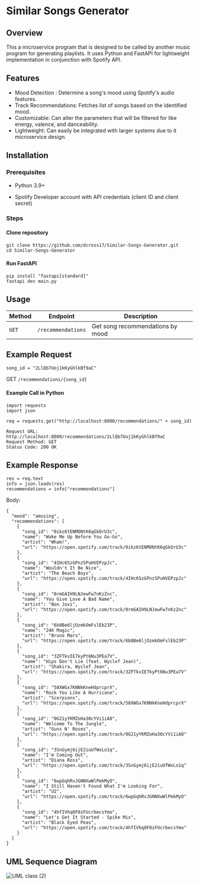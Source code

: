 # Similar Songs Generator

## Overview
This a microservice program that is designed to be called by another music program for generating playlists. It uses Python and FastAPI for lightweight implementation in conjunction with Spotify API.

## Features
- Mood Detection : Determine a song's mood using Spotify's audio features.
- Track Recommendations: Fetches list of songs based on the identified mood.
- Customizable: Can alter the parameters that will be filtered for like energy, valence, and danceability.
- Lightweight: Can easily be integrated with larger systems due to it microservice design.

## Installation

### Prerequisites

- Python 3.9+

- Spotify Developer account with API credentials (client ID and client secret)

### Steps


#### Clone repository

```
git clone https://github.com/dcross17/Similar-Songs-Generator.git
cd Similar-Songs-Generator
```

#### Run FastAPI
```
pip install "fastapi[standard]"
fastapi dev main.py
```



## Usage

| Method | Endpoint           | Description                     |
|--------|--------------------|---------------------------------|
| `GET`  | `/recommendations` | Get song recommendations by mood|

## Example Request
```song_id = "2LlQb7Uoj1kKyGhlkBf9aC" ```

GET ```/recommendations/{song_id}```

#### Example Call in Python
```
import requests
import json

req = requests.get("http://localhost:8000/recommendations/" + song_id)
```


```
Request URL: http://localhost:8000/recommendations/2LlQb7Uoj1kKyGhlkBf9aC
Request Method: GET
Status Code: 200 OK
```

## Example Response
```
res = req.text
info = json.loads(res)
recommendations = info["recommendations"]
```

Body:
```
{
  "mood": "amusing",
  "recommendations": [
    {
      "song_id": "0ikz6tENMONtK6qGkOrU3c",
      "name": "Wake Me Up Before You Go-Go",
      "artist": "Wham!",
      "url": "https://open.spotify.com/track/0ikz6tENMONtK6qGkOrU3c"
    },
    {
      "song_id": "4IHc6SzGPnzSPuHVEPzpJc",
      "name": "Wouldn't It Be Nice",
      "artist": "The Beach Boys",
      "url": "https://open.spotify.com/track/4IHc6SzGPnzSPuHVEPzpJc"
    },
    {
      "song_id": "0rmGAIH9LNJewFw7nKzZnc",
      "name": "You Give Love A Bad Name",
      "artist": "Bon Jovi",
      "url": "https://open.spotify.com/track/0rmGAIH9LNJewFw7nKzZnc"
    },
    {
      "song_id": "6b8Be6ljOzmkOmFslEb23P",
      "name": "24K Magic",
      "artist": "Bruno Mars",
      "url": "https://open.spotify.com/track/6b8Be6ljOzmkOmFslEb23P"
    },
    {
      "song_id": "3ZFTkvIE7kyPt6Nu3PEa7V",
      "name": "Hips Don't Lie (feat. Wyclef Jean)",
      "artist": "Shakira, Wyclef Jean",
      "url": "https://open.spotify.com/track/3ZFTkvIE7kyPt6Nu3PEa7V"
    },
    {
      "song_id": "58XWGx7KNNkKneHdprcprX",
      "name": "Rock You Like A Hurricane",
      "artist": "Scorpions",
      "url": "https://open.spotify.com/track/58XWGx7KNNkKneHdprcprX"
    },
    {
      "song_id": "0G21yYKMZoHa30cYVi1iA8",
      "name": "Welcome To The Jungle",
      "artist": "Guns N' Roses",
      "url": "https://open.spotify.com/track/0G21yYKMZoHa30cYVi1iA8"
    },
    {
      "song_id": "3SnGymj6ijE2iuUfWxLo1q",
      "name": "I'm Coming Out",
      "artist": "Diana Ross",
      "url": "https://open.spotify.com/track/3SnGymj6ijE2iuUfWxLo1q"
    },
    {
      "song_id": "6wpGqhRvJGNNXwWlPmkMyO",
      "name": "I Still Haven't Found What I'm Looking For",
      "artist": "U2",
      "url": "https://open.spotify.com/track/6wpGqhRvJGNNXwWlPmkMyO"
    },
    {
      "song_id": "4hfIVhq0F0zFUcrbecsYmo",
      "name": "Let's Get It Started - Spike Mix",
      "artist": "Black Eyed Peas",
      "url": "https://open.spotify.com/track/4hfIVhq0F0zFUcrbecsYmo"
    }
  ]
}

```
## UML Sequence Diagram

![UML class (2)](https://github.com/user-attachments/assets/a6cef070-66e6-4483-aa37-6dca9d82064c)


